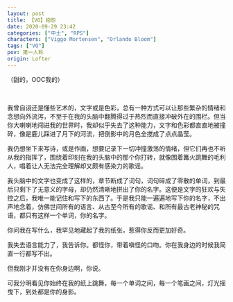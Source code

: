 ```yaml
---
layout: post
title: 【VO】抱怨
date: 2020-09-29 23:42
categories: ["中土", "RPS"]
characters: ["Viggo Mortensen", "Orlando Bloom"]
tags: ["VO"]
pov: 第一人称
origin: Lofter
---
```


（甜的，OOC我的）

<br>

我曾自诩还是懂些艺术的，文字或是色彩，总有一种方式可以让那些繁杂的情绪和念想向外流泻，不至于在我的头脑中翻腾得过于热烈而直接冲破外在的围栏。但当你大喇喇地闯进我的世界时，我却似乎失去了这种能力，文字和色彩都直直地被撞碎，像是鹿儿踩进了月下的河流，把倒影中的月色全搅成了点点晶莹。

我仍想坐下来写诗，或是作画，想要记录下一切冲撞激荡的情绪，但它们再也不听从我的指挥了，围绕着印刻在我的头脑中的那个你打转，就像围着篝火跳舞的毛利人，唱着让人无法完全理解却又颇有感染力的歌谣。

我头脑中的文字也变成了这样的，章节断成了词句，词句碎成了零散的单词，到最后只剩下了无意义的字母，却仍然清晰地拼出了你的名字。这便是文字的狂欢与失控之后，我唯一能记住和写下的东西了。于是我只能一遍遍地写下你的名字，不出声地念着，仿佛世间所有的语言、从古至今所有的歌谣、和所有最古老神秘的咒语，都只有这样一个单词，你的名字。

你问我在写什么，我罕见地藏起了我的纸张，惹得你反而更加好奇。

我失去语言能力了，我告诉你。都怪你，带着嗔怪的口吻。你在我身边的时候我简直一行都写不出。

但我刚才并没有在你身边啊，你说。

可我分明看见你始终在我的纸上跳舞，每一个单词之间，每一个笔画之间，灯光摇曳下，到处都是你的身影。